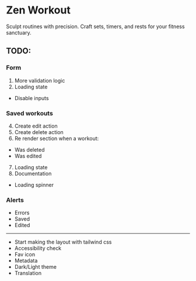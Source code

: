 # Zen Workout

Sculpt routines with precision. Craft sets, timers, and rests for your fitness sanctuary.

## TODO:

### Form

1. More validation logic
2. Loading state

- Disable inputs

### Saved workouts

4. Create edit action
5. Create delete action
6. Re render section when a workout:

- Was deleted
- Was edited

7. Loading state
8. Documentation

- Loading spinner

### Alerts

- Errors
- Saved
- Edited

---

- Start making the layout with tailwind css
- Accessibility check
- Fav icon
- Metadata
- Dark/Light theme
- Translation
